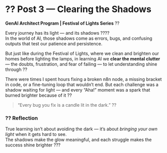 ﻿# ?? Post 3 — Clearing the Shadows
**GenAI Architect Program | Festival of Lights Series** ??  

Every journey has its light — and its shadows ????  
In the world of AI, those shadows come as errors, bugs, and confusing outputs that test our patience and persistence.  

But just like during the Festival of Lights, where we clean and brighten our homes before lighting the lamps, in learning AI we **clear the mental clutter** — the doubts, frustration, and fear of failing — to let understanding shine through ??  

There were times I spent hours fixing a broken n8n node, a missing bracket in code, or a fine-tuning loop that wouldn’t end. But each challenge was a shadow waiting for light — and every “Aha!” moment was a spark that burned brighter because of it ??  

> “Every bug you fix is a candle lit in the dark.” ??  

### ?? Reflection
True learning isn’t about avoiding the dark — it’s about *bringing your own light* when it gets hard to see.  
The shadows make the glow meaningful, and each struggle makes the success shine brighter ???  


